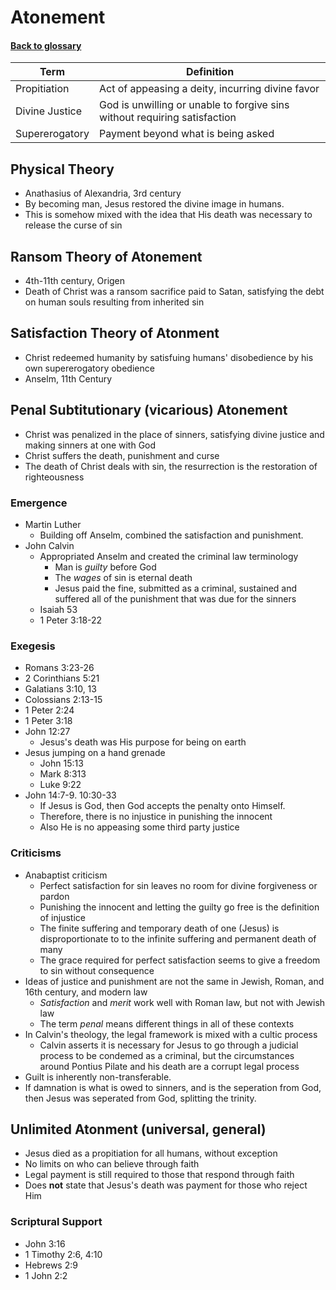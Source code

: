 # Atonement
#### [Back to glossary](Glossary.md)

| Term | Definition| 
| ---- | --------- | 
| Propitiation | Act of appeasing a deity, incurring divine favor | 
| Divine Justice | God is unwilling or unable to forgive sins without requiring satisfaction |
| Supererogatory | Payment beyond what is being asked |

## Physical Theory
- Anathasius of Alexandria, 3rd century
- By becoming man, Jesus restored the divine image in humans. 
- This is somehow mixed with the idea that His death was necessary to release the curse of sin

## Ransom Theory of Atonement
- 4th-11th century, Origen
- Death of Christ was a ransom sacrifice paid to Satan, satisfying the debt on human souls resulting from inherited sin

## Satisfaction Theory of Atonment
- Christ redeemed humanity by satisfuing humans' disobedience by his own supererogatory obedience
- Anselm, 11th Century

## Penal Subtitutionary (vicarious) Atonement
- Christ was penalized in the place of sinners, satisfying divine justice and making sinners at one with God
- Christ suffers the death, punishment and curse
- The death of Christ deals with sin, the resurrection is the restoration of righteousness

### Emergence
- Martin Luther
    - Building off Anselm, combined the satisfaction and punishment.
- John Calvin
    - Appropriated Anselm and created the criminal law terminology
        - Man is *guilty* before God
        - The *wages* of sin is eternal death
        - Jesus paid the fine, submitted as a criminal, sustained and suffered all of the punishment that was due for the sinners
    - Isaiah 53
    - 1 Peter 3:18-22
    
### Exegesis
- Romans 3:23-26
- 2 Corinthians 5:21
- Galatians 3:10, 13
- Colossians 2:13-15
- 1 Peter 2:24
- 1 Peter 3:18
- John 12:27
    - Jesus's death was His purpose for being on earth
- Jesus jumping on a hand grenade
    - John 15:13
    - Mark 8:313
    - Luke 9:22
- John 14:7-9. 10:30-33
    - If Jesus is God, then God accepts the penalty onto Himself. 
    - Therefore, there is no injustice in punishing the innocent
    - Also He is no appeasing some third party justice

### Criticisms
- Anabaptist criticism
    - Perfect satisfaction for sin leaves no room for divine forgiveness or pardon
    - Punishing the innocent and letting the guilty go free is the definition of injustice
    - The finite suffering and temporary death of one (Jesus) is disproportionate to to the infinite suffering and permanent death of many
    - The grace required for perfect satisfaction seems to give a freedom to sin without consequence
- Ideas of justice and punishment are not the same in Jewish, Roman, and 16th century, and modern law
    - *Satisfaction* and *merit* work well with Roman law, but not with Jewish law
    - The term *penal* means different things in all of these contexts
- In Calvin's theology, the legal framework is mixed with a cultic process
    - Calvin asserts it is necessary for Jesus to go through a judicial process to be condemed as a criminal, but the circumstances around Pontius Pilate and his death are a corrupt legal process
- Guilt is inherently non-transferable. 
- If damnation is what is owed to sinners, and is the seperation from God, then Jesus was seperated from God, splitting the trinity.    

## Unlimited Atonment (universal, general)
- Jesus died as a propitiation for all humans, without exception
- No limits on who can believe through faith
- Legal payment is still required to those that respond through faith
- Does **not** state that Jesus's death was payment for those who reject Him

### Scriptural Support
- John 3:16
- 1 Timothy 2:6, 4:10
- Hebrews 2:9
- 1 John 2:2



